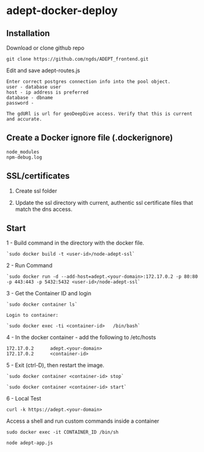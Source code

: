 # adept-docker-deploy


## Installation

Download or clone github repo

  `git clone https://github.com/ngds/ADEPT_frontend.git`

Edit and save adept-routes.js 
  	
    Enter correct postgres connection info into the pool object.
	user - database user
	host - ip address is preferred
	database - dbname 
	password - 

	The gdURl is url for geoDeepDive access. Verify that this is current and accurate.
  
##  Create a Docker ignore file (.dockerignore)
  	node_modules
   	npm-debug.log
  
## SSL/certificates

1. Create ssl folder

2. Update the ssl directory with current, authentic ssl certificate files that match the dns access.



## Start

1 - Build command in the directory with the docker file.

    `sudo docker build -t <user-id>/node-adept-ssl`

2 - Run Command

    `sudo docker run -d --add-host=adept.<your-domain>:172.17.0.2 -p 80:80 -p 443:443 -p 5432:5432 <user-id>/node-adept-ssl`

3 - Get the Container ID and login

	`sudo docker container ls`

	Login to container:

	`sudo docker exec -ti <container-id>   /bin/bash`

4 - In the docker container - add the following to /etc/hosts

	172.17.0.2      adept.<your-domain>
	172.17.0.2      <container-id>

5 - Exit (ctrl-D), then restart the image.

	`sudo docker container <container-id> stop`

	`sudo docker container <container-id> start`

6 - Local Test

	curl -k https://adept.<your-domain>

 
Access a shell and run custom commands inside a container

`sudo docker exec -it CONTAINER_ID /bin/sh`

`node adept-app.js`






